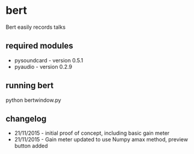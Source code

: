 # bert
Bert easily records talks

## required modules
* pysoundcard - version 0.5.1
* pyaudio - version 0.2.9

## running bert
python bertwindow.py

## changelog
* 21/11/2015 - initial proof of concept, including basic gain meter
* 21/11/2015 - Gain meter updated to use Numpy amax method, preview button added
